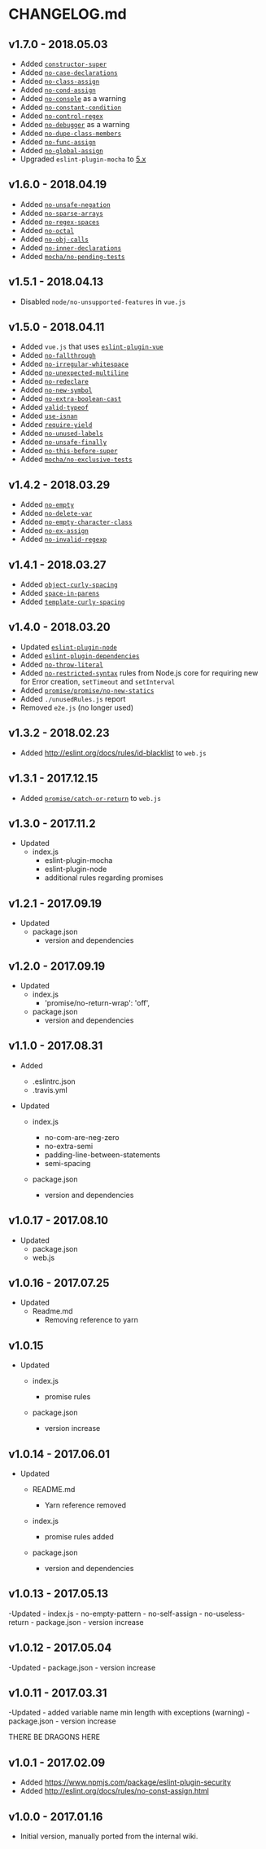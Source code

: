 # CHANGELOG.md

## v1.7.0 - 2018.05.03

- Added [`constructor-super`](https://eslint.org/docs/rules/constructor-super)
- Added [`no-case-declarations`](https://eslint.org/docs/rules/no-case-declarations)
- Added [`no-class-assign`](https://eslint.org/docs/rules/no-class-assign)
- Added [`no-cond-assign`](https://eslint.org/docs/rules/no-cond-assign)
- Added [`no-console`](https://eslint.org/docs/rules/no-console) as a warning
- Added [`no-constant-condition`](https://eslint.org/docs/rules/no-constant-condition)
- Added [`no-control-regex`](https://eslint.org/docs/rules/no-control-regex)
- Added [`no-debugger`](https://eslint.org/docs/rules/no-debugger) as a warning
- Added [`no-dupe-class-members`](https://eslint.org/docs/rules/no-dupe-class-members)
- Added [`no-func-assign`](https://eslint.org/docs/rules/no-func-assign)
- Added [`no-global-assign`](https://eslint.org/docs/rules/no-global-assign)
- Upgraded `eslint-plugin-mocha` to [5.x](https://github.com/lo1tuma/eslint-plugin-mocha/releases/tag/5.0.0)

## v1.6.0 - 2018.04.19

- Added [`no-unsafe-negation`](https://eslint.org/docs/rules/no-unsafe-negation)
- Added [`no-sparse-arrays`](https://eslint.org/docs/rules/no-sparse-arrays)
- Added [`no-regex-spaces`](https://eslint.org/docs/rules/no-regex-spaces)
- Added [`no-octal`](https://eslint.org/docs/rules/no-octal)
- Added [`no-obj-calls`](https://eslint.org/docs/rules/no-obj-calls)
- Added [`no-inner-declarations`](https://eslint.org/docs/rules/no-inner-declarations)
- Added [`mocha/no-pending-tests`](https://github.com/lo1tuma/eslint-plugin-mocha/blob/master/docs/rules/no-pending-tests.md)

## v1.5.1 - 2018.04.13

- Disabled `node/no-unsupported-features` in `vue.js`

## v1.5.0 - 2018.04.11

- Added `vue.js` that uses [`eslint-plugin-vue`](https://github.com/vuejs/eslint-plugin-vue/)
- Added [`no-fallthrough`](https://eslint.org/docs/rules/no-fallthrough)
- Added [`no-irregular-whitespace`](https://eslint.org/docs/rules/no-irregular-whitespace)
- Added [`no-unexpected-multiline`](https://eslint.org/docs/rules/no-unexpected-multiline)
- Added [`no-redeclare`](https://eslint.org/docs/rules/no-redeclare)
- Added [`no-new-symbol`](https://eslint.org/docs/rules/no-new-symbol)
- Added [`no-extra-boolean-cast`](https://eslint.org/docs/rules/no-extra-boolean-cast)
- Added [`valid-typeof`](https://eslint.org/docs/rules/valid-typeof)
- Added [`use-isnan`](https://eslint.org/docs/rules/use-isnan)
- Added [`require-yield`](https://eslint.org/docs/rules/require-yield)
- Added [`no-unused-labels`](https://eslint.org/docs/rules/no-unused-labels)
- Added [`no-unsafe-finally`](https://eslint.org/docs/rules/no-unsafe-finally)
- Added [`no-this-before-super`](https://eslint.org/docs/rules/no-this-before-super) 
- Added [`mocha/no-exclusive-tests`](https://github.com/lo1tuma/eslint-plugin-mocha/blob/master/docs/rules/no-exclusive-tests.md)

## v1.4.2 - 2018.03.29

- Added [`no-empty`](https://eslint.org/docs/rules/no-empty)
- Added [`no-delete-var`](https://eslint.org/docs/rules/no-delete-var)
- Added [`no-empty-character-class`](https://eslint.org/docs/rules/no-empty-character-class)
- Added [`no-ex-assign`](https://eslint.org/docs/rules/no-ex-assign)
- Added [`no-invalid-regexp`](https://eslint.org/docs/rules/no-invalid-regexp)

## v1.4.1 - 2018.03.27

- Added [`object-curly-spacing`](https://eslint.org/docs/rules/object-curly-spacing)
- Added [`space-in-parens`](https://eslint.org/docs/rules/space-in-parens) 
- Added [`template-curly-spacing`](https://eslint.org/docs/rules/template-curly-spacing) 

## v1.4.0 - 2018.03.20

- Updated [`eslint-plugin-node`](https://github.com/mysticatea/eslint-plugin-node/releases/tag/v6.0.0)
- Added [`eslint-plugin-dependencies`](https://www.npmjs.com/package/eslint-plugin-dependencies)
- Added [`no-throw-literal`](https://eslint.org/docs/rules/no-throw-literal)
- Added [`no-restricted-syntax`](https://eslint.org/docs/rules/no-restricted-syntax) rules from Node.js core for requiring new for Error creation, `setTimeout` and `setInterval`
- Added [`promise/promise/no-new-statics`](https://github.com/xjamundx/eslint-plugin-promise/blob/master/docs/rules/no-new-statics.md)
- Added `./unusedRules.js` report
- Removed `e2e.js` (no longer used)

## v1.3.2 - 2018.02.23

- Added http://eslint.org/docs/rules/id-blacklist to `web.js`


## v1.3.1 - 2017.12.15

- Added [`promise/catch-or-return`](https://github.com/xjamundx/eslint-plugin-promise/blob/master/docs/rules/catch-or-return.md) to `web.js`

## v1.3.0 - 2017.11.2

- Updated 
  - index.js
     - eslint-plugin-mocha
     - eslint-plugin-node
     - additional rules regarding promises

## v1.2.1 - 2017.09.19

  - Updated
    - package.json
      - version and dependencies

## v1.2.0 - 2017.09.19

  - Updated
    - index.js
      - 'promise/no-return-wrap': 'off',
    - package.json
      - version and dependencies

## v1.1.0 - 2017.08.31

  - Added
    - .eslintrc.json
    - .travis.yml

  - Updated
    - index.js
        - no-com-are-neg-zero
        - no-extra-semi
        - padding-line-between-statements
        - semi-spacing

    - package.json 
       - version and dependencies

## v1.0.17 - 2017.08.10

  - Updated
    - package.json
    - web.js

## v1.0.16 - 2017.07.25

  - Updated
    - Readme.md
      - Removing reference to yarn

## v1.0.15

  - Updated
    - index.js
      - promise rules

    - package.json
      - version increase

## v1.0.14 - 2017.06.01

  - Updated
    - README.md
      - Yarn reference removed

    - index.js 
      - promise rules added

    - package.json 
      - version and dependencies

## v1.0.13 - 2017.05.13

  -Updated
    - index.js 
      - no-empty-pattern
      - no-self-assign
      - no-useless-return
    - package.json
      - version increase
      
## v1.0.12 - 2017.05.04
  -Updated 
    - package.json
      - version increase

## v1.0.11 - 2017.03.31

  -Updated 
    - added variable name min length with exceptions (warning)
    - package.json
      - version increase

THERE BE DRAGONS HERE

## v1.0.1 - 2017.02.09

- Added https://www.npmjs.com/package/eslint-plugin-security
- Added http://eslint.org/docs/rules/no-const-assign.html

## v1.0.0 - 2017.01.16

- Initial version, manually ported from the internal wiki.
